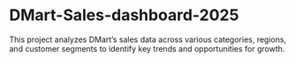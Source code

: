# DMart-Sales-dashboard-2025
This project analyzes DMart’s sales data across various categories, regions, and customer segments to identify key trends and opportunities for growth.
